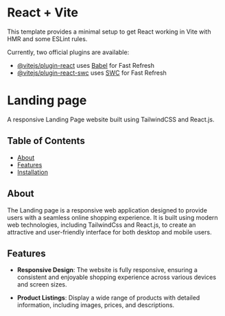 # React + Vite

This template provides a minimal setup to get React working in Vite with HMR and some ESLint rules.

Currently, two official plugins are available:

- [@vitejs/plugin-react](https://github.com/vitejs/vite-plugin-react/blob/main/packages/plugin-react/README.md) uses [Babel](https://babeljs.io/) for Fast Refresh
- [@vitejs/plugin-react-swc](https://github.com/vitejs/vite-plugin-react-swc) uses [SWC](https://swc.rs/) for Fast Refresh

# Landing page

A responsive Landing Page website built using TailwindCSS and React.js.

## Table of Contents

- [About](#about)
- [Features](#features)
- [Installation](#installation)

## About

The Landing page is a responsive web application designed to provide users with a seamless online shopping experience. It is built using modern web technologies, including TailwindCss and React.js, to create an attractive and user-friendly interface for both desktop and mobile users.

## Features

- **Responsive Design**: The website is fully responsive, ensuring a consistent and enjoyable shopping experience across various devices and screen sizes.

- **Product Listings**: Display a wide range of products with detailed information, including images, prices, and descriptions.
